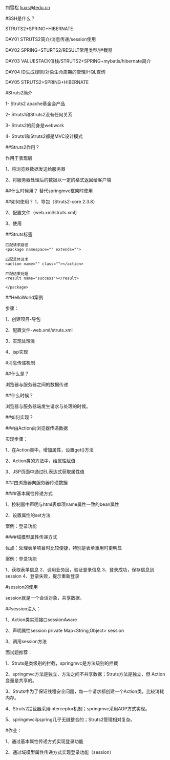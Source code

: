 刘雪松 liuxs@tedu.cn

#SSH是什么？

STRUTS2+SPRING+HIBERNATE

DAY01 STRUTS2简介/消息传递/session使用

DAY02 SPRING+STURTS2/RESULT常用类型/拦截器

DAY03 VALUESTACK值栈/STRUTS2+SPRING+mybatis/hibernate简介

DAY04 ID生成规则/对象生命周期的管理/HQL查询

DAY05 STRUTS2+SPRING+HIBERNATE

#Struts2简介

1- Struts2 apache基金会产品

2- Struts1和Struts2没有任何关系

3- Struts2的前身是webwork

4- Struts1和Struts2都是MVC设计模式

##Struts2作用？

作用于表现层

1、将浏览器数据发送给服务器

2、将服务器处理后的数据以一定的格式返回给客户端

##什么时候用？
替代springmvc框架时使用


##如何使用？
1、导包（Struts2-core 2.3.8）

2、配置文件（web.xml/struts.xml）

3、使用

##Struts标签

    匹配请求路径
    <package namespace="" extends="">
    
    匹配具体请求
    <action name="" class=""></action>
    
    匹配结果处理
    <result name="success"></result>
    
    </package>

##HelloWorld案例

步骤：

1、创建项目-导包

2、配置文件-web.xml/struts.xml

3、实现处理类

4、jsp实现

#消息传递机制

##什么是？

浏览器与服务器之间的数据传递

##什么时候？

浏览器与服务器端发生请求与处理的时候。

##如何实现？

###由Action向浏览器传递数据

实现步骤：

1、在Action类中，增加属性，设置get()方法

2、Action类的方法中，给属性赋值

3、JSP页面中通过EL表达式获取属性值


###由浏览器向服务器传递数据

####基本属性传递方式

1、控制器中声明与html表单项name属性一致的bean属性

2、设置属性的set方法

案例：登录功能

####域模型属性传递方式

优点：处理表单项目时比较便捷，特别是表单重用时更明显

案例：登录功能

1、获取表单信息
2、调用业务层，验证登录信息
3、登录成功，保存信息到session
4、登录失败，提示重新登录

#session的使用

session就是一个会话对象，共享数据。

##session注入：

1、Action类实现接口sessionAware

2、声明属性session 
   private Map<String,Object> session

3、调用session方法

面试题推荐：

1、Struts是类级别的拦截，springmvc是方法级别的拦截

2、springmvc方法是独立，方法之间不共享数据；Struts方法是独立，但     Action变量是共享的。

3、Struts中为了保证线程安全问题，每一个请求都创建一个Action类，比较消耗内存。

4、Struts2拦截器采用interceptor机制；springmvc采用AOP方式实现。

5、springmvc与spring几乎无缝整合的；Struts2管理相对复杂。

#作业：

1、通过基本属性传递方式实现登录功能

2、通过域模型属性传递方式实现登录功能（session）





















